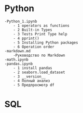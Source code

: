 # Python
    -Python_1.ipynb
        - 1 operators as functions
        - 2 Built-in Types
        - 3 Tests Print Type help
        - 4 pprint()
        - 5 Installing Python packages
        - 6 Operation order
    -markdown.md
        -Руководство по Markdown
    -math.ipynb 
    -pandas.ipynb
        - 1 install pandas
        - 2 seaborn.load_dataset
        - 3 __version__
        - 4 Полный анализ
        - 5 Предпросмотр df
# SQL